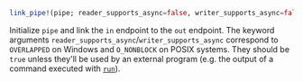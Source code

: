 ```julia
link_pipe!(pipe; reader_supports_async=false, writer_supports_async=false)
```

Initialize `pipe` and link the `in` endpoint to the `out` endpoint. The keyword arguments `reader_supports_async`/`writer_supports_async` correspond to `OVERLAPPED` on Windows and `O_NONBLOCK` on POSIX systems. They should be `true` unless they'll be used by an external program (e.g. the output of a command executed with [`run`](@ref)).
